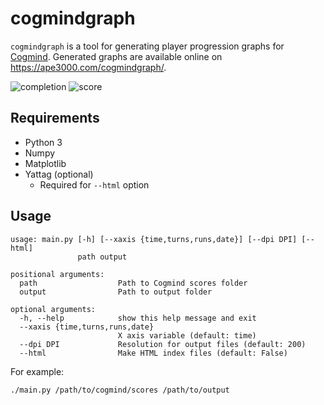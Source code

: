 # cogmindgraph
`cogmindgraph` is a tool for generating player progression graphs for
[Cogmind](http://www.gridsagegames.com/cogmind/). Generated graphs are
available online on https://ape3000.com/cogmindgraph/.

![completion](https://ape3000.com/cogmindgraph/Ape/completion.png)
![score](https://ape3000.com/cogmindgraph/Ape/score.png)

## Requirements
* Python 3
* Numpy
* Matplotlib
* Yattag (optional)
  * Required for `--html` option

## Usage
```
usage: main.py [-h] [--xaxis {time,turns,runs,date}] [--dpi DPI] [--html]
               path output

positional arguments:
  path                  Path to Cogmind scores folder
  output                Path to output folder

optional arguments:
  -h, --help            show this help message and exit
  --xaxis {time,turns,runs,date}
                        X axis variable (default: time)
  --dpi DPI             Resolution for output files (default: 200)
  --html                Make HTML index files (default: False)
```

For example:
```
./main.py /path/to/cogmind/scores /path/to/output
```
